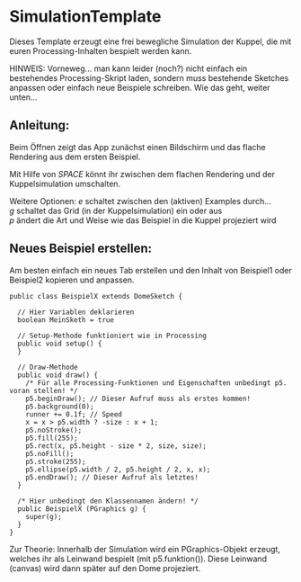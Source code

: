 SimulationTemplate
==================

Dieses Template erzeugt eine frei bewegliche Simulation der Kuppel, 
die mit euren Processing-Inhalten bespielt werden kann.

HINWEIS: Vorneweg... man kann leider (noch?) nicht einfach ein bestehendes
Processing-Skript laden, sondern muss bestehende Sketches anpassen oder 
einfach neue Beispiele schreiben. Wie das geht, weiter unten...


Anleitung:
----------

Beim Öffnen zeigt das App zunächst einen Bildschirm und das flache 
Rendering aus dem ersten Beispiel.

Mit Hilfe von *SPACE* könnt ihr zwischen dem flachen Rendering und
der Kuppelsimulation umschalten.

Weitere Optionen:
*e* schaltet zwischen den (aktiven) Examples durch...  
*g* schaltet das Grid (in der Kuppelsimulation) ein oder aus  
*p* ändert die Art und Weise wie das Beispiel in die Kuppel projeziert wird  


Neues Beispiel erstellen:
---------

Am besten einfach ein neues Tab erstellen und den Inhalt von Beispiel1 oder Beispiel2
kopieren und anpassen.

	public class BeispielX extends DomeSketch {

	  // Hier Variablen deklarieren
	  boolean MeinSketh = true
	
	  // Setup-Methode funktioniert wie in Processing
	  public void setup() {
	  }
	
	  // Draw-Methode
	  public void draw() {
	    /* Für alle Processing-Funktionen und Eigenschaften unbedingt p5. voran stellen! */
	    p5.beginDraw(); // Dieser Aufruf muss als erstes kommen!
	    p5.background(0);
	    runner += 0.1f; // Speed
	    x = x > p5.width ? -size : x + 1;
	    p5.noStroke();
	    p5.fill(255);
	    p5.rect(x, p5.height - size * 2, size, size);
	    p5.noFill();
	    p5.stroke(255);
	    p5.ellipse(p5.width / 2, p5.height / 2, x, x);
	    p5.endDraw(); // Dieser Aufruf als letztes!
	  }
	
	  /* Hier unbedingt den Klassennamen ändern! */
	  public BeispielX (PGraphics g) {
	    super(g);
	  }
	}
	
Zur Theorie: Innerhalb der Simulation wird ein PGraphics-Objekt erzeugt, 
welches ihr als Leinwand bespielt (mit p5.funktion()). Diese Leinwand (canvas)
wird dann später auf den Dome projeziert.


